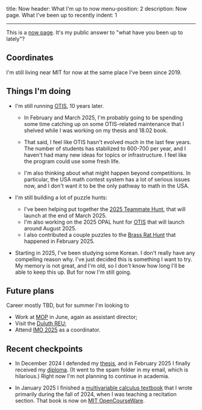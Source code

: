 title: Now
header: What I'm up to now
menu-position: 2
description: Now page. What I've been up to recently
indent: 1

---

This is a [now page](https://nownownow.com/about).
It's my public answer to "what have you been up to lately"?

## Coordinates

I'm still living near MIT for now at the same place I've been since 2019.

## Things I'm doing

- I'm still running [OTIS](otis.html), 10 years later.

  - In February and March 2025, I'm probably going to be spending
    some time catching up on some OTIS-related maintenance
    that I shelved while I was working on my thesis and 18.02 book.

  - That said, I feel like OTIS hasn't evolved much in the last few years.
    The number of students has stabilized to 600-700 per year, and
    I haven't had many new ideas for topics or infrastructure.
    I feel like the program could use some fresh life.

  - I'm also thinking about what might happen beyond competitions.
    In particular, the USA math contest system has a lot of serious issues now,
    and I don't want it to be the only pathway to math in the USA.

- I'm still building a lot of puzzle hunts:

  - I've been helping put together the
    [2025 Teammate Hunt](https://teammatehunt.com),
    that will launch at the end of March 2025.
  - I'm also working on the 2025 OPAL hunt for [OTIS](otis.html)
    that will launch around August 2025.
  - I also contributed a couple puzzles to the
    [Brass Rat Hunt](http://brassrathunt.org/) that happened in February 2025.

- Starting in 2025, I've been studying some Korean.
  I don't really have any compelling reason why.
  I've just decided this is something I want to try.
  My memory is not great, and I'm old, so I don't know how long I'll be able
  to keep this up. But for now I'm still going.

## Future plans

Career mostly TBD, but for summer I'm looking to

- Work at [MOP](mop.html) in June, again as assistant director;
- Visit the [Duluth REU](https://sites.google.com/view/gallian-reu/home);
- Attend [IMO 2025](http://imo-official.org/) as a coordinator.

## Recent checkpoints

- In December 2024 I defended my
  [thesis](/textbooks/chen-evanchen-phd-math-2025-thesis.pdf),
  and in February 2025 I finally received my
  [diploma](https://credentials.mit.edu/certificate/fb5dea8b0db8537293e2967b64e97777).
  (It went to the spam folder in my email, which is hilarious.)
  Right now I'm not planning to continue in academia.

- In January 2025 I finished a [multivariable calculus textbook](1802.html)
  that I wrote primarily during the fall of 2024,
  when I was teaching a recitation section.
  That book is now on [MIT OpenCourseWare](https://ocw.mit.edu/courses/res-18-016-multivariable-calculus-recitation-notes-fall-2024/).
